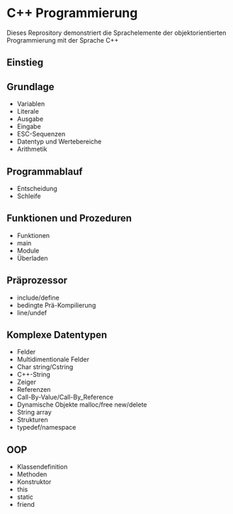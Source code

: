 # C++ Programmierung #

Dieses Reprository demonstriert die Sprachelemente der
objektorientierten Programmierung mit der Sprache C++ 

## Einstieg ##

## Grundlage ##

* Variablen
* Literale
* Ausgabe
* Eingabe
* ESC-Sequenzen
* Datentyp und Wertebereiche
* Arithmetik

## Programmablauf ##

* Entscheidung
* Schleife

## Funktionen und Prozeduren ##

* Funktionen
* main
* Module
* Überladen
	
## Präprozessor ##

* include/define
* bedingte Prä-Kompilierung
* line/undef
	
## Komplexe Datentypen ##

* Felder
* Multidimentionale Felder
* Char string/Cstring
* C++-String
* Zeiger
* Referenzen
* Call-By-Value/Call-By_Reference
* Dynamische Objekte malloc/free new/delete
* String array
* Strukturen
* typedef/namespace
	
## OOP ##

* Klassendefinition
* Methoden
* Konstruktor
* this
* static
* friend
